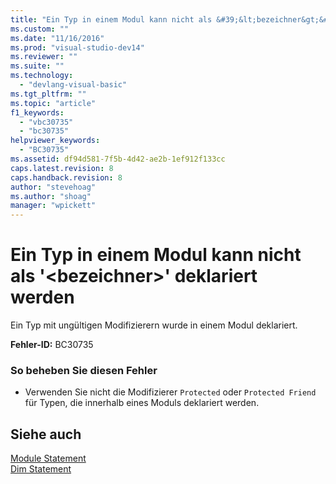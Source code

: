 ```yaml
---
title: "Ein Typ in einem Modul kann nicht als &#39;&lt;bezeichner&gt;&#39; deklariert werden | Microsoft Docs"
ms.custom: ""
ms.date: "11/16/2016"
ms.prod: "visual-studio-dev14"
ms.reviewer: ""
ms.suite: ""
ms.technology: 
  - "devlang-visual-basic"
ms.tgt_pltfrm: ""
ms.topic: "article"
f1_keywords: 
  - "vbc30735"
  - "bc30735"
helpviewer_keywords: 
  - "BC30735"
ms.assetid: df94d581-7f5b-4d42-ae2b-1ef912f133cc
caps.latest.revision: 8
caps.handback.revision: 8
author: "stevehoag"
ms.author: "shoag"
manager: "wpickett"
---
```

# Ein Typ in einem Modul kann nicht als &#39;&lt;bezeichner&gt;&#39; deklariert werden
Ein Typ mit ungültigen Modifizierern wurde in einem Modul deklariert.  
  
 **Fehler\-ID:** BC30735  
  
### So beheben Sie diesen Fehler  
  
-   Verwenden Sie nicht die Modifizierer `Protected` oder `Protected Friend` für Typen, die innerhalb eines Moduls deklariert werden.  
  
## Siehe auch  
 [Module Statement](../../visual-basic/language-reference/statements/module-statement.md)   
 [Dim Statement](../../visual-basic/language-reference/statements/dim-statement.md)